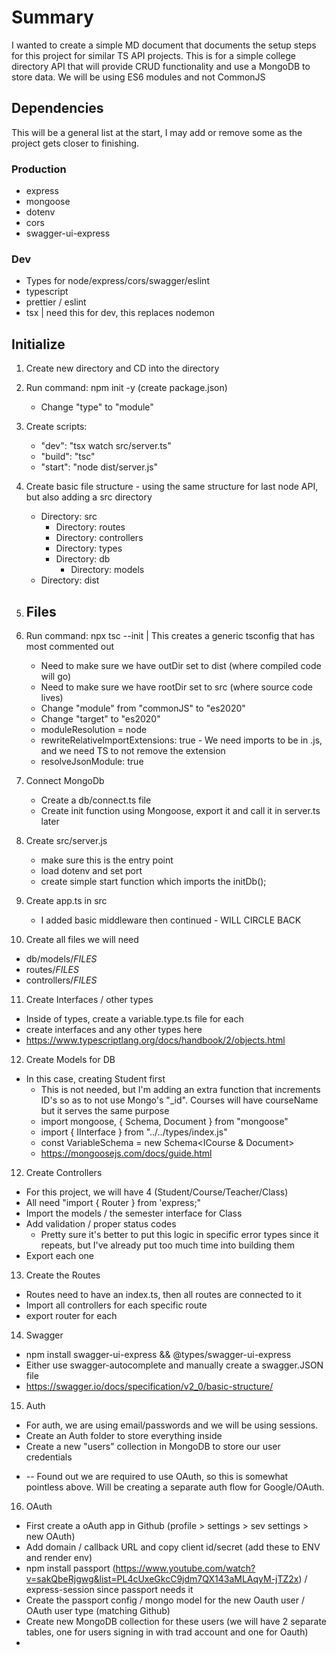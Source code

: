 # Summary

I wanted to create a simple MD document that documents the setup steps for this project for similar TS API projects.
This is for a simple college directory API that will provide CRUD functionality and use a MongoDB to store data. We will be using ES6 modules and not CommonJS

## Dependencies

This will be a general list at the start, I may add or remove some as the project gets closer to finishing.

### Production

- express
- mongoose
- dotenv
- cors
- swagger-ui-express

### Dev

- Types for node/express/cors/swagger/eslint
- typescript
- prettier / eslint
- tsx | need this for dev, this replaces nodemon

## Initialize

1. Create new directory and CD into the directory
2. Run command: npm init -y (create package.json)

   - Change "type" to "module"

3. Create scripts:
   - "dev": "tsx watch src/server.ts"
   - "build": "tsc"
   - "start": "node dist/server.js"
4. Create basic file structure - using the same structure for last node API, but also adding a src directory

   - Directory: src
     - Directory: routes
     - Directory: controllers
     - Directory: types
     - Directory: db
       - Directory: models
   - Directory: dist

5. ## Files
6. Run command: npx tsc --init | This creates a generic tsconfig that has most commented out

   - Need to make sure we have outDir set to dist (where compiled code will go)
   - Need to make sure we have rootDir set to src (where source code lives)
   - Change "module" from "commonJS" to "es2020"
   - Change "target" to "es2020"
   - moduleResolution = node
   - rewriteRelativeImportExtensions: true - We need imports to be in .js, and we need TS to not remove the extension
   - resolveJsonModule: true

7. Connect MongoDb

   - Create a db/connect.ts file
   - Create init function using Mongoose, export it and call it in server.ts later

8. Create src/server.js

   - make sure this is the entry point
   - load dotenv and set port
   - create simple start function which imports the initDb();

9. Create app.ts in src

   - I added basic middleware then continued - WILL CIRCLE BACK

10. Create all files we will need

- db/models/_FILES_
- routes/_FILES_
- controllers/_FILES_

11. Create Interfaces / other types

- Inside of types, create a variable.type.ts file for each
- create interfaces and any other types here
- https://www.typescriptlang.org/docs/handbook/2/objects.html

12. Create Models for DB

- In this case, creating Student first
  - This is not needed, but I'm adding an extra function that increments ID's so as to not use Mongo's "\_id". Courses will have courseName but it serves the same purpose
  - import mongoose, { Schema, Document } from "mongoose"
  - import { IInterface } from "../../types/index.js"
  - const VariableSchema = new Schema<ICourse & Document>
  - https://mongoosejs.com/docs/guide.html

12. Create Controllers

- For this project, we will have 4 (Student/Course/Teacher/Class)
- All need "import { Router } from 'express;"
- Import the models / the semester interface for Class
- Add validation / proper status codes
  - Pretty sure it's better to put this logic in specific error types since it repeats, but I've already put too much time into building them
- Export each one

13. Create the Routes

- Routes need to have an index.ts, then all routes are connected to it
- Import all controllers for each specific route
- export router for each

14. Swagger

- npm install swagger-ui-express && @types/swagger-ui-express
- Either use swagger-autocomplete and manually create a swagger.JSON file
- https://swagger.io/docs/specification/v2_0/basic-structure/

15. Auth

- For auth, we are using email/passwords and we will be using sessions.
- Create an Auth folder to store everything inside
- Create a new "users" collection in MongoDB to store our user credentials

* -- Found out we are required to use OAuth, so this is somewhat pointless above. Will be creating a separate auth flow for Google/OAuth.

16. OAuth

- First create a oAuth app in Github (profile > settings > sev settings > new OAuth)
- Add domain / callback URL and copy client id/secret (add these to ENV and render env)
- npm install passport (https://www.youtube.com/watch?v=sakQbeRjgwg&list=PL4cUxeGkcC9jdm7QX143aMLAqyM-jTZ2x) / express-session since passport needs it
- Create the passport config / mongo model for the new Oauth user / OAuth user type (matching Github)
- Create new MongoDB collection for these users (we will have 2 separate tables, one for users signing in with trad account and one for Oauth)
-
